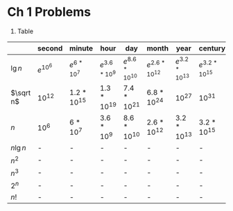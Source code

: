 # Ch 1 Problems

1. Table

| | second | minute | hour | day | month | year | century |
|-|--------|--------|------|-----|-------|------|---------|
|$\lg n$|$e^{10^6}$|$e^{6*10^7}$|$e^{3.6*10^9}$|$e^{8.6*10^{10}}$|$e^{2.6*10^{12}}$|$e^{3.2*10^{13}}$|$e^{3.2*10^{15}}$|
|$\sqrt n$|$10^{12}$|${1.2*10^{15}}$|$1.3*10^{19}$|$7.4*10^{21}$|$6.8*10^{24}$|$10^{27}$|$10^{31}$|
|$n$|$10^6$|$6*10^7$|$3.6*10^9$|$8.6*10^{10}$|$2.6*10^{12}$|$3.2*10^{13}$|$3.2*10^{15}$|
|$n \lg n$|-|-|-|-|-|-|-|
|$n^2$|-|-|-|-|-|-|-|
|$n^3$|-|-|-|-|-|-|-|
|$2^n$|-|-|-|-|-|-|-|
|$n!$|-|-|-|-|-|-|-|

